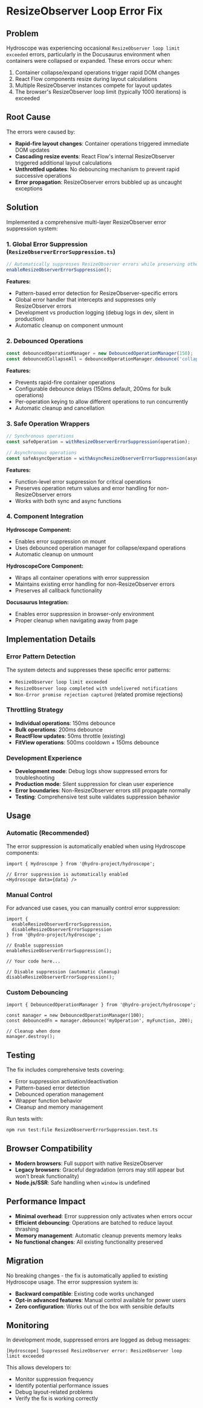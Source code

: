 # ResizeObserver Loop Error Fix

## Problem

Hydroscope was experiencing occasional `ResizeObserver loop limit exceeded` errors, particularly in the Docusaurus environment when containers were collapsed or expanded. These errors occur when:

1. Container collapse/expand operations trigger rapid DOM changes
2. React Flow components resize during layout calculations
3. Multiple ResizeObserver instances compete for layout updates
4. The browser's ResizeObserver loop limit (typically 1000 iterations) is exceeded

## Root Cause

The errors were caused by:

- **Rapid-fire layout changes**: Container operations triggered immediate DOM updates
- **Cascading resize events**: React Flow's internal ResizeObserver triggered additional layout calculations
- **Unthrottled updates**: No debouncing mechanism to prevent rapid successive operations
- **Error propagation**: ResizeObserver errors bubbled up as uncaught exceptions

## Solution

Implemented a comprehensive multi-layer ResizeObserver error suppression system:

### 1. Global Error Suppression (`ResizeObserverErrorSuppression.ts`)

```typescript
// Automatically suppresses ResizeObserver errors while preserving other errors
enableResizeObserverErrorSuppression();
```

**Features:**
- Pattern-based error detection for ResizeObserver-specific errors
- Global error handler that intercepts and suppresses only ResizeObserver errors
- Development vs production logging (debug logs in dev, silent in production)
- Automatic cleanup on component unmount

### 2. Debounced Operations

```typescript
const debouncedOperationManager = new DebouncedOperationManager(150);
const debouncedCollapseAll = debouncedOperationManager.debounce('collapseAll', operation, 200);
```

**Features:**
- Prevents rapid-fire container operations
- Configurable debounce delays (150ms default, 200ms for bulk operations)
- Per-operation keying to allow different operations to run concurrently
- Automatic cleanup and cancellation

### 3. Safe Operation Wrappers

```typescript
// Synchronous operations
const safeOperation = withResizeObserverErrorSuppression(operation);

// Asynchronous operations  
const safeAsyncOperation = withAsyncResizeObserverErrorSuppression(asyncOperation);
```

**Features:**
- Function-level error suppression for critical operations
- Preserves operation return values and error handling for non-ResizeObserver errors
- Works with both sync and async functions

### 4. Component Integration

**Hydroscope Component:**
- Enables error suppression on mount
- Uses debounced operation manager for collapse/expand operations
- Automatic cleanup on unmount

**HydroscopeCore Component:**
- Wraps all container operations with error suppression
- Maintains existing error handling for non-ResizeObserver errors
- Preserves all callback functionality

**Docusaurus Integration:**
- Enables error suppression in browser-only environment
- Proper cleanup when navigating away from page

## Implementation Details

### Error Pattern Detection

The system detects and suppresses these specific error patterns:
- `ResizeObserver loop limit exceeded`
- `ResizeObserver loop completed with undelivered notifications`
- `Non-Error promise rejection captured` (related promise rejections)

### Throttling Strategy

- **Individual operations**: 150ms debounce
- **Bulk operations**: 200ms debounce  
- **ReactFlow updates**: 50ms throttle (existing)
- **FitView operations**: 500ms cooldown + 150ms debounce

### Development Experience

- **Development mode**: Debug logs show suppressed errors for troubleshooting
- **Production mode**: Silent suppression for clean user experience
- **Error boundaries**: Non-ResizeObserver errors still propagate normally
- **Testing**: Comprehensive test suite validates suppression behavior

## Usage

### Automatic (Recommended)

The error suppression is automatically enabled when using Hydroscope components:

```tsx
import { Hydroscope } from '@hydro-project/hydroscope';

// Error suppression is automatically enabled
<Hydroscope data={data} />
```

### Manual Control

For advanced use cases, you can manually control error suppression:

```tsx
import { 
  enableResizeObserverErrorSuppression,
  disableResizeObserverErrorSuppression 
} from '@hydro-project/hydroscope';

// Enable suppression
enableResizeObserverErrorSuppression();

// Your code here...

// Disable suppression (automatic cleanup)
disableResizeObserverErrorSuppression();
```

### Custom Debouncing

```tsx
import { DebouncedOperationManager } from '@hydro-project/hydroscope';

const manager = new DebouncedOperationManager(100);
const debouncedFn = manager.debounce('myOperation', myFunction, 200);

// Cleanup when done
manager.destroy();
```

## Testing

The fix includes comprehensive tests covering:
- Error suppression activation/deactivation
- Pattern-based error detection
- Debounced operation management
- Wrapper function behavior
- Cleanup and memory management

Run tests with:
```bash
npm run test:file ResizeObserverErrorSuppression.test.ts
```

## Browser Compatibility

- **Modern browsers**: Full support with native ResizeObserver
- **Legacy browsers**: Graceful degradation (errors may still appear but won't break functionality)
- **Node.js/SSR**: Safe handling when `window` is undefined

## Performance Impact

- **Minimal overhead**: Error suppression only activates when errors occur
- **Efficient debouncing**: Operations are batched to reduce layout thrashing
- **Memory management**: Automatic cleanup prevents memory leaks
- **No functional changes**: All existing functionality preserved

## Migration

No breaking changes - the fix is automatically applied to existing Hydroscope usage. The error suppression system is:

- **Backward compatible**: Existing code works unchanged
- **Opt-in advanced features**: Manual control available for power users
- **Zero configuration**: Works out of the box with sensible defaults

## Monitoring

In development mode, suppressed errors are logged as debug messages:

```
[Hydroscope] Suppressed ResizeObserver error: ResizeObserver loop limit exceeded
```

This allows developers to:
- Monitor suppression frequency
- Identify potential performance issues
- Debug layout-related problems
- Verify the fix is working correctly